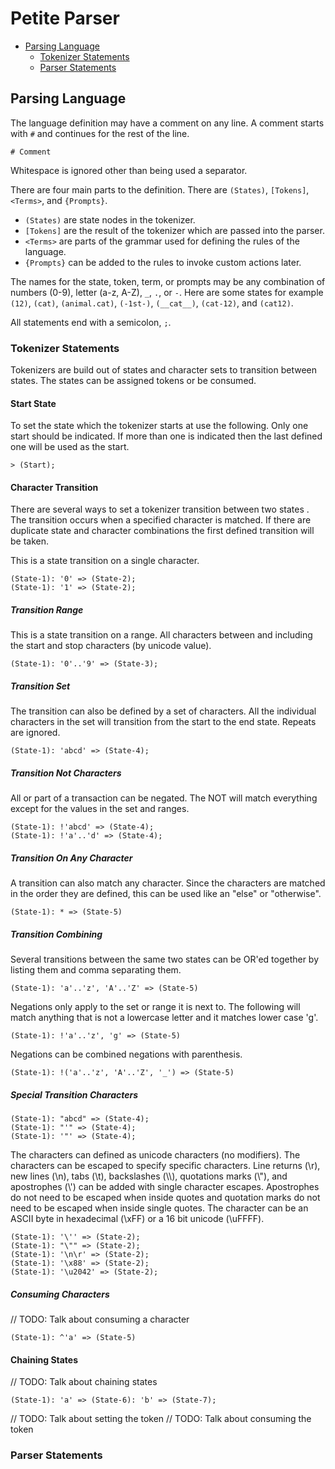 ﻿# Petite Parser

- [Parsing Language](#parsing_language)
  - [Tokenizer Statements](#tokenizer_statements)
  - [Parser Statements](#parser_statements)

## Parsing Language

The language definition may have a comment on any line.
A comment starts with `#` and continues for the rest of the line.

```Plain
# Comment
```

Whitespace is ignored other than being used a separator.

There are four main parts to the definition.
There are `(States)`, `[Tokens]`, `<Terms>`, and `{Prompts}`.

- `(States)` are state nodes in the tokenizer.
- `[Tokens]` are the result of the tokenizer which are passed into the parser.
- `<Terms>` are parts of the grammar used for defining the rules of the language.
- `{Prompts}` can be added to the rules to invoke custom actions later.

The names for the state, token, term, or prompts may be any combination of numbers (0-9),
letter (a-z, A-Z), `_`, `.`, or `-`. Here are some states for example `(12)`, `(cat)`, `(animal.cat)`,
`(-1st-)`, `(__cat__)`, `(cat-12)`, and `(cat12)`.

All statements end with a semicolon, `;`.

### Tokenizer Statements

Tokenizers are build out of states and character sets to transition between states.
The states can be assigned tokens or be consumed.

#### Start State

To set the state which the tokenizer starts at use the following.
Only one start should be indicated. If more than one is indicated
then the last defined one will be used as the start.

```Plain
> (Start);
```

#### Character Transition

There are several ways to set a tokenizer transition between two states .
The transition occurs when a specified character is matched.
If there are duplicate state and character combinations the first defined transition will be taken.

This is a state transition on a single character.

```Plain
(State-1): '0' => (State-2);
(State-1): '1' => (State-2);
```

##### Transition Range

This is a state transition on a range.
All characters between and including the start and stop characters (by unicode value).

```Plain
(State-1): '0'..'9' => (State-3);
```

##### Transition Set

The transition can also be defined by a set of characters.
All the individual characters in the set will transition
from the start to the end state. Repeats are ignored.

```Plain
(State-1): 'abcd' => (State-4);
```

##### Transition Not Characters

All or part of a transaction can be negated.
The NOT will match everything except for the values in the set and ranges.

```Plain
(State-1): !'abcd' => (State-4);
(State-1): !'a'..'d' => (State-4);
```

##### Transition On Any Character

A transition can also match any character.
Since the characters are matched in the order they are
defined, this can be used like an "else" or "otherwise".

```Plain
(State-1): * => (State-5)
```

##### Transition Combining

Several transitions between the same two states can be OR'ed together
by listing them and comma separating them.

```Plain
(State-1): 'a'..'z', 'A'..'Z' => (State-5)
```

Negations only apply to the set or range it is next to.
The following will match anything that is not a lowercase letter and it matches lower case 'g'.

```Plain
(State-1): !'a'..'z', 'g' => (State-5)
```

Negations can be combined negations with parenthesis.

```Plain
(State-1): !('a'..'z', 'A'..'Z', '_') => (State-5)
```

##### Special Transition Characters

```Plain
(State-1): "abcd" => (State-4);
(State-1): "'" => (State-4);
(State-1): '"' => (State-4);
```

The characters can defined as unicode characters (no modifiers).
The characters can be escaped to specify specific characters.
Line returns (\\r), new lines (\\n), tabs (\\t), backslashes (\\\\), quotations marks (\\"),
and apostrophes (\\') can be added with single character escapes.
Apostrophes do not need to be escaped when inside quotes and
quotation marks do not need to be escaped when inside single quotes.
The character can be an ASCII byte in hexadecimal (\\xFF) or a 16 bit unicode (\\uFFFF).

```Plain
(State-1): '\'' => (State-2);
(State-1): "\"" => (State-2);
(State-1): '\n\r' => (State-2);
(State-1): '\x88' => (State-2);
(State-1): '\u2042' => (State-2);
```

##### Consuming Characters

// TODO: Talk about consuming a character

```Plain
(State-1): ^'a' => (State-5)
```

#### Chaining States


// TODO: Talk about chaining states


```Plain
(State-1): 'a' => (State-6): 'b' => (State-7);
```

// TODO: Talk about setting the token
// TODO: Talk about consuming the token


### Parser Statements
